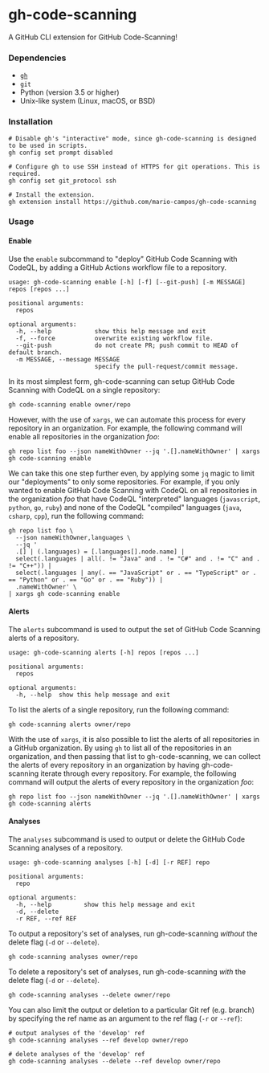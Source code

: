 # gh-code-scanning

A GitHub CLI extension for GitHub Code-Scanning!

### Dependencies

- [`gh`](https://cli.github.com/)
- `git`
- Python (version 3.5 or higher)
- Unix-like system (Linux, macOS, or BSD)

### Installation

```shell
# Disable gh's "interactive" mode, since gh-code-scanning is designed to be used in scripts.
gh config set prompt disabled

# Configure gh to use SSH instead of HTTPS for git operations. This is required.
gh config set git_protocol ssh

# Install the extension.
gh extension install https://github.com/mario-campos/gh-code-scanning
```

### Usage



#### Enable

Use the `enable` subcommand to "deploy" GitHub Code Scanning with CodeQL, by adding a GitHub Actions workflow file to a repository.

```
usage: gh-code-scanning enable [-h] [-f] [--git-push] [-m MESSAGE] repos [repos ...]

positional arguments:
  repos

optional arguments:
  -h, --help            show this help message and exit
  -f, --force           overwrite existing workflow file.
  --git-push            do not create PR; push commit to HEAD of default branch.
  -m MESSAGE, --message MESSAGE
                        specify the pull-request/commit message.
```

In its most simplest form, gh-code-scanning can setup GitHub Code Scanning with CodeQL on a single repository:

```shell
gh code-scanning enable owner/repo
```

However, with the use of `xargs`, we can automate this process for every repository in an organization. For example, the following command will enable all repositories in the organization _foo_:

```shell
gh repo list foo --json nameWithOwner --jq '.[].nameWithOwner' | xargs gh code-scanning enable
```

We can take this one step further even, by applying some `jq` magic to limit our "deployments" to only some repositories. For example, if you only wanted to enable GitHub Code Scanning with CodeQL on all repositories in the organization _foo_ that have CodeQL "interpreted" languages (`javascript`, `python`, `go`, `ruby`) and none of the CodeQL "compiled" languages (`java`, `csharp`, `cpp`), run the following command:

```shell
gh repo list foo \
  --json nameWithOwner,languages \
  --jq '
  .[] | (.languages) = [.languages[].node.name] |
  select(.languages | all(. != "Java" and . != "C#" and . != "C" and . != "C++")) |
  select(.languages | any(. == "JavaScript" or . == "TypeScript" or . == "Python" or . == "Go" or . == "Ruby")) |
  .nameWithOwner' \
| xargs gh code-scanning enable
```

#### Alerts

The `alerts` subcommand is used to output the set of GitHub Code Scanning alerts of a repository.

```
usage: gh-code-scanning alerts [-h] repos [repos ...]

positional arguments:
  repos

optional arguments:
  -h, --help  show this help message and exit
```

To list the alerts of a single repository, run the following command:

```shell
gh code-scanning alerts owner/repo
```

With the use of `xargs`, it is also possible to list the alerts of all repositories in a GitHub organization. By using `gh` to list all of the repositories in an organization, and then passing that list to gh-code-scanning, we can collect the alerts of every repository in an organization by having gh-code-scanning iterate through every repository. For example, the following command will output the alerts of every repository in the organization _foo_:

```shell
gh repo list foo --json nameWithOwner --jq '.[].nameWithOwner' | xargs gh code-scanning alerts
```

#### Analyses

The `analyses` subcommand is used to output or delete the GitHub Code Scanning analyses of a repository.

```
usage: gh-code-scanning analyses [-h] [-d] [-r REF] repo

positional arguments:
  repo

optional arguments:
  -h, --help         show this help message and exit
  -d, --delete
  -r REF, --ref REF
```

To output a repository's set of analyses, run gh-code-scanning _without_ the delete flag (`-d` or `--delete`).

```shell
gh code-scanning analyses owner/repo
```

To delete a repository's set of analyses, run gh-code-scanning _with_ the delete flag (`-d` or `--delete`).

```shell
gh code-scanning analyses --delete owner/repo
```

You can also limit the output or deletion to a particular Git ref (e.g. branch) by specifying the ref name as an argument to the ref flag (`-r` or `--ref`):

```shell
# output analyses of the 'develop' ref
gh code-scanning analyses --ref develop owner/repo

# delete analyses of the 'develop' ref
gh code-scanning analyses --delete --ref develop owner/repo
```
